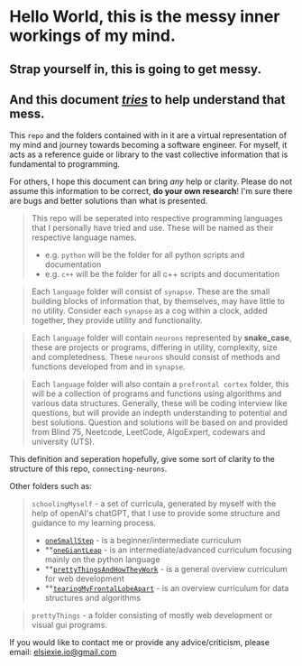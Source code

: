 # Hello World, this is the messy inner workings of my mind. 
## Strap yourself in, this is going to get messy.
## And this document <u>*tries*</u> to help understand that mess.

This `repo` and the folders contained with in it are a virtual representation of my mind and journey towards becoming a software engineer. For myself, it acts as a reference guide or library to the vast collective information that is fundamental to programming.

For others, I hope this document can bring *any* help or clarity. Please do not assume this information to be correct, **do your own research**! I'm sure there are bugs and better solutions than what is presented.

> This repo will be seperated into respective programming languages that I personally have tried and use.
> These will be named as their respective language names. 
> - e.g. `python` will be the folder for all python scripts and documentation
> - e.g. `c++` will be the folder for all c++ scripts and documentation

> Each `language` folder will consist of `synapse`. These are the small building blocks of information that, by themselves, may have little to no utility. Consider each `synapse` as a cog within a clock, added together, they provide utility and functionality.

> Each `language` folder will contain `neurons` represented by **snake_case**, these are projects or programs, differing in utility, complexity, size and completedness. These `neurons` should consist of methods and functions developed from and in `synapse`. 

> Each `language` folder will also contain a `prefrontal cortex` folder, this will be a collection of programs and functions using algorithms and various data structures. Generally, these will be coding interview like questions, but will provide an indepth understanding to potential and best solutions. Question and solutions will be based on and provided from Blind 75, Neetcode, LeetCode, AlgoExpert, codewars and university (UTS).

This definition and seperation hopefully, give some sort of clarity to the structure of this repo, `connecting-neurons`.

Other folders such as:
> `schoolingMyself` - a set of curricula, generated by myself with the help of openAI's chatGPT, that I use to provide some structure and guidance to my learning process.
> - [`oneSmallStep`](/schoolingMyself/1oneSmallStep/beginner-intermediate.md) - is a beginner/intermediate curriculum
> - **[`oneGiantLeap`](/schoolingMyself/2oneGiantLeap/intermediate-advanced.md) - is an intermediate/advanced curriculum focusing mainly on the python language
> - **[`prettyThingsAndHowTheyWork`](/schoolingMyself/prettyThingsAndHowTheyWork/web-development) - is a general overview curriculum for web development
> - **[`tearingMyFrontalLobeApart`](/schoolingMyself/tearingMyFrontalLobeApart/algorithmic-thinking.md) - is an overview curriculum for data structures and algorithms

> `prettyThings` - a folder consisting of mostly web development or visual gui programs.

If you would like to contact me or provide any advice/criticism, please email:
elsiexie.io@gmail.com